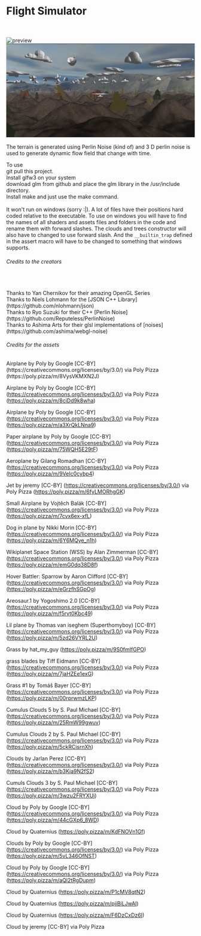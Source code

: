 <h1>Flight Simulator </h1>
<br><br>
<img alt="preview" src="ScreenShots/Game.gif" >

<img alt="preview" src="ScreenShots/Game.png" >

The terrain is generated using Perlin Noise (kind of) and 3 D perlin noise is used to generate dynamic flow field that change with time. 

To use
<br>
git pull this project. 
<br>
Install glfw3 on your system
<br>
download glm from github and place the glm library in the /usr/include directory.
<br>
Install make and just use the make command.
<br><br>
It won't run on windows (sorry :|). A lot of files have their positions hard coded relative to the executable. To use on windows you will have to find the names of all shaders and assets files and folders in the code and rename them with forward slashes. The clouds and trees constructor will also have to changed to use forward slash. And the `__builtin_trap` defined in the assert macro will have to be changed to something that windows supports.

<h6>Credits to the creators</h6>
<br><br>
Thanks to Yan Chernikov for their amazing OpenGL Series
<br>
Thanks to Niels Lohmann for the [JSON C++ Library](https://github.com/nlohmann/json)
<br>
Thanks to Ryo Suzuki for their C++ [Perlin Noise](https://github.com/Reputeless/PerlinNoise)
<br>
Thanks to Ashima Arts for their glsl implementations of [noises](https://github.com/ashima/webgl-noise) 

<h6>Credits for the assets </h6>
Airplane by Poly by Google [CC-BY] (https://creativecommons.org/licenses/by/3.0/) via Poly Pizza (https://poly.pizza/m/8VysVKMXN2J)

Airplane by Poly by Google [CC-BY] (https://creativecommons.org/licenses/by/3.0/) via Poly Pizza (https://poly.pizza/m/8ciDd9k8wha)

Airplane by Poly by Google [CC-BY] (https://creativecommons.org/licenses/by/3.0/) via Poly Pizza (https://poly.pizza/m/a3XrQkLNna9)

Paper airplane by Poly by Google [CC-BY] (https://creativecommons.org/licenses/by/3.0/) via Poly Pizza (https://poly.pizza/m/75WQH5E29tF)

Aeroplane by Gilang Romadhan [CC-BY] (https://creativecommons.org/licenses/by/3.0/) via Poly Pizza (https://poly.pizza/m/9VeIc0cybp4)

Jet by jeremy [CC-BY] (https://creativecommons.org/licenses/by/3.0/) via Poly Pizza (https://poly.pizza/m/6fyLMORhgGK)

Small Airplane by Vojtěch Balák [CC-BY] (https://creativecommons.org/licenses/by/3.0/) via Poly Pizza (https://poly.pizza/m/7cvx6ex-xfL)

Dog in plane by Nikki Morin [CC-BY] (https://creativecommons.org/licenses/by/3.0/) via Poly Pizza (https://poly.pizza/m/6Y6MQye_n1h)

Wikiplanet Space Station (WSS) by Alan Zimmerman [CC-BY] (https://creativecommons.org/licenses/by/3.0/) via Poly Pizza (https://poly.pizza/m/emG0dq38D8f)

Hover Battler: Sparrow by Aaron Clifford [CC-BY] (https://creativecommons.org/licenses/by/3.0/) via Poly Pizza (https://poly.pizza/m/eGrzfhSGpOg)

Areosaur.1 by Yogoshimo 2.0 [CC-BY] (https://creativecommons.org/licenses/by/3.0/) via Poly Pizza (https://poly.pizza/m/f5rvt0Kbc49)

Lil plane by Thomas van iseghem (Superthomyboy) [CC-BY] (https://creativecommons.org/licenses/by/3.0/) via Poly Pizza (https://poly.pizza/m/5zd26VYRL2U)

Grass by hat_my_guy (https://poly.pizza/m/9S0fmIfGPO)

grass blades by Tiff Eidmann [CC-BY] (https://creativecommons.org/licenses/by/3.0/) via Poly Pizza (https://poly.pizza/m/7jaHZEe1exG)

Grass #1 by Tomáš Bayer [CC-BY] (https://creativecommons.org/licenses/by/3.0/) via Poly Pizza (https://poly.pizza/m/00rprwmzLKP)

Cumulus Clouds 5 by S. Paul Michael [CC-BY] (https://creativecommons.org/licenses/by/3.0/) via Poly Pizza (https://poly.pizza/m/25RmW99gwuv)

Cumulus Clouds 2 by S. Paul Michael [CC-BY] (https://creativecommons.org/licenses/by/3.0/) via Poly Pizza (https://poly.pizza/m/5ckRCisrnXh)    

Clouds by Jarlan Perez [CC-BY] (https://creativecommons.org/licenses/by/3.0/) via Poly Pizza (https://poly.pizza/m/b3Kia9N2fS2)

Cumuls Clouds 3 by S. Paul Michael [CC-BY] (https://creativecommons.org/licenses/by/3.0/) via Poly Pizza (https://poly.pizza/m/3wzu2FRYXUi)

Cloud by Poly by Google [CC-BY] (https://creativecommons.org/licenses/by/3.0/) via Poly Pizza (https://poly.pizza/m/44cGXp6_8WD)

Cloud by Quaternius (https://poly.pizza/m/KdFNOVn1Gf)

Clouds by Poly by Google [CC-BY] (https://creativecommons.org/licenses/by/3.0/) via Poly Pizza (https://poly.pizza/m/5vL346OfNST)

Cloud by Poly by Google [CC-BY] (https://creativecommons.org/licenses/by/3.0/) via Poly Pizza (https://poly.pizza/m/aQl2tRgDupm)

Cloud by Quaternius (https://poly.pizza/m/P1cMV8qtN2)

Cloud by Quaternius (https://poly.pizza/m/pjiBiLJwAl)

Cloud by Quaternius (https://poly.pizza/m/F6DzCxDz6I)

Cloud by jeremy [CC-BY] via Poly Pizza
